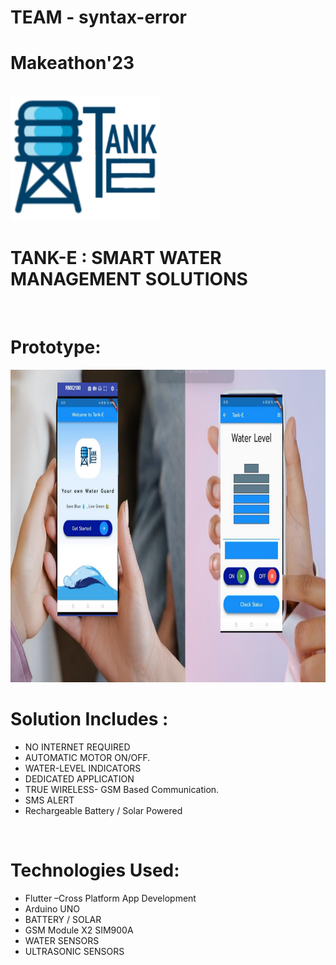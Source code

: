 # TEAM - syntax-error 
# Makeathon'23

<br />
<div align="left">
  <a href="https://github.com/yashrajmani/syntax-error">
    <img src="https://github.com/yashrajmani/syntax-error/blob/main/App/water/assets/splash.png" alt="Logo" height="200">
  </a>

  <h1 align="left" >TANK-E : SMART WATER MANAGEMENT SOLUTIONS</h1>

</div>

<br>  




# Prototype:
  <a href="https://github.com/yashrajmani/syntax-error">
    <img src="https://github.com/yashrajmani/syntax-error/blob/main/Tanke.png" alt="Prototype" height="500">
  </a>

# Solution Includes :
- NO INTERNET REQUIRED
- AUTOMATIC MOTOR ON/OFF.
- WATER-LEVEL INDICATORS
- DEDICATED APPLICATION
- TRUE WIRELESS- GSM Based Communication.
- SMS ALERT
- Rechargeable Battery / Solar Powered


<br>

# Technologies Used:
- Flutter –Cross Platform App Development
- Arduino UNO
- BATTERY / SOLAR
- GSM Module X2 SIM900A
- WATER SENSORS
- ULTRASONIC SENSORS 
